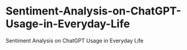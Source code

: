 # Sentiment-Analysis-on-ChatGPT-Usage-in-Everyday-Life
Sentiment Analysis on ChatGPT Usage in Everyday Life
